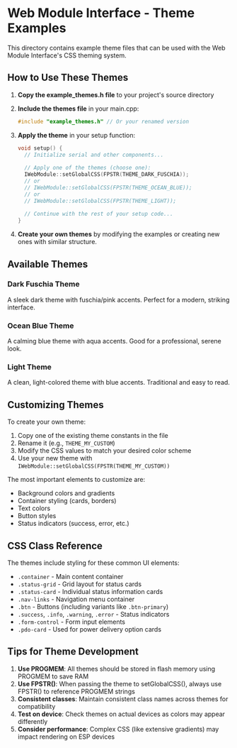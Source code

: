 # Web Module Interface - Theme Examples

This directory contains example theme files that can be used with the Web Module Interface's CSS theming system.

## How to Use These Themes

1. **Copy the example_themes.h file** to your project's source directory

2. **Include the themes file** in your main.cpp:
   ```cpp
   #include "example_themes.h" // Or your renamed version
   ```

3. **Apply the theme** in your setup function:
   ```cpp
   void setup() {
     // Initialize serial and other components...
     
     // Apply one of the themes (choose one):
     IWebModule::setGlobalCSS(FPSTR(THEME_DARK_FUSCHIA));
     // or
     // IWebModule::setGlobalCSS(FPSTR(THEME_OCEAN_BLUE));
     // or
     // IWebModule::setGlobalCSS(FPSTR(THEME_LIGHT));
     
     // Continue with the rest of your setup code...
   }
   ```

4. **Create your own themes** by modifying the examples or creating new ones with similar structure.

## Available Themes

### Dark Fuschia Theme
A sleek dark theme with fuschia/pink accents. Perfect for a modern, striking interface.

### Ocean Blue Theme
A calming blue theme with aqua accents. Good for a professional, serene look.

### Light Theme
A clean, light-colored theme with blue accents. Traditional and easy to read.

## Customizing Themes

To create your own theme:

1. Copy one of the existing theme constants in the file
2. Rename it (e.g., `THEME_MY_CUSTOM`)
3. Modify the CSS values to match your desired color scheme
4. Use your new theme with `IWebModule::setGlobalCSS(FPSTR(THEME_MY_CUSTOM))`

The most important elements to customize are:
- Background colors and gradients
- Container styling (cards, borders)
- Text colors
- Button styles
- Status indicators (success, error, etc.)

## CSS Class Reference

The themes include styling for these common UI elements:

- `.container` - Main content container
- `.status-grid` - Grid layout for status cards
- `.status-card` - Individual status information cards
- `.nav-links` - Navigation menu container
- `.btn` - Buttons (including variants like `.btn-primary`)
- `.success`, `.info`, `.warning`, `.error` - Status indicators
- `.form-control` - Form input elements
- `.pdo-card` - Used for power delivery option cards

## Tips for Theme Development

1. **Use PROGMEM**: All themes should be stored in flash memory using PROGMEM to save RAM
2. **Use FPSTR()**: When passing the theme to setGlobalCSS(), always use FPSTR() to reference PROGMEM strings
3. **Consistent classes**: Maintain consistent class names across themes for compatibility
4. **Test on device**: Check themes on actual devices as colors may appear differently
5. **Consider performance**: Complex CSS (like extensive gradients) may impact rendering on ESP devices